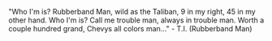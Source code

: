 "Who I'm is?
 Rubberband Man, wild as the Taliban, 9 in my right, 45 in my other hand.
 Who I'm is?
 Call me trouble man, always in trouble man.
 Worth a couple hundred grand, Chevys all colors man..."
	 - T.I. (Rubberband Man) 